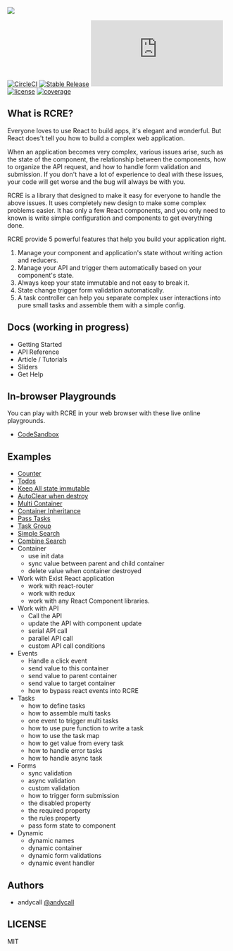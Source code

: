 ![](https://user-images.githubusercontent.com/4409743/56594977-5c989180-6620-11e9-8a52-33f399294579.png)

[![CircleCI](https://circleci.com/gh/andycall/RCRE.svg?style=svg)](https://circleci.com/gh/andycall/RCRE)
[![Stable Release](https://img.shields.io/npm/v/rcre.svg)](https://npm.im/rcre)
[![gzip size](http://img.badgesize.io/https://unpkg.com/rcre@latest/dist/index.js?compression=gzip)](https://unpkg.com/rcre@latest/dist/index.js)
[![license](https://badgen.now.sh/badge/license/MIT)](./LICENSE)
[![coverage](https://img.shields.io/codecov/c/github/andycall/RCRE/master.svg)](https://img.shields.io/codecov/c/github/andycall/RCRE/master.svg)

## What is RCRE?

Everyone loves to use React to build apps, it's elegant and wonderful. But React does't tell you how to build a complex web application.

When an application becomes very complex, various issues arise, such as the state of the component, the relationship between the components, how to organize the API request, and how to handle form validation and submission. If you don't have a lot of experience to deal with these issues, your code will get worse and the bug will always be with you.

RCRE is a library that designed to make it easy for everyone to handle the above issues. It uses completely new design to make some complex problems easier. It has only a few React components, and you only need to known is write simple configuration and components to get everything done.


RCRE provide 5 powerful features that help you build your application right. 

1. Manage your component and application's state without writing action and reducers.
2. Manage your API and trigger them automatically based on your component's state.
3. Always keep your state immutable and not easy to break it.
4. State change trigger form validation automatically.
5. A task controller can help you separate complex user interactions into pure small tasks and assemble them with a simple config.


## Docs (working in progress)

+ Getting Started
+ API Reference
+ Article / Tutorials
+ Sliders
+ Get Help

## In-browser Playgrounds

You can play with RCRE in your web browser with these live online playgrounds.

+ [CodeSandbox](https://codesandbox.io/s/pywlq1vqq0) 

## Examples

+ [Counter](https://codesandbox.io/s/github/andycall/RCRE/tree/master/examples/counter)
+ [Todos](https://codesandbox.io/s/github/andycall/RCRE/tree/master/examples/todos)
+ [Keep All state immutable](https://codesandbox.io/s/github/andycall/RCRE/tree/master/examples/immutable)
+ [AutoClear when destroy](https://codesandbox.io/s/github/andycall/RCRE/tree/master/examples/component-auto-clear)
+ [Multi Container](https://codesandbox.io/s/github/andycall/RCRE/tree/master/examples/multi-container)
+ [Container Inheritance](https://codesandbox.io/s/github/andycall/RCRE/tree/master/examples/container-inheritance)
+ [Pass Tasks](https://codesandbox.io/s/github/andycall/RCRE/tree/master/examples/pass-tasks)
+ [Task Group](https://codesandbox.io/s/github/andycall/RCRE/tree/master/examples/task-group)
+ [Simple Search](https://codesandbox.io/s/github/andycall/RCRE/tree/master/examples/simple-search)
+ [Combine Search](https://codesandbox.io/s/github/andycall/RCRE/tree/master/examples/combine-search)
+ Container
    + use init data
    + sync value between parent and child container
    + delete value when container destroyed 
+ Work with Exist React application
    + work with react-router
    + work with redux
    + work with any React Component libraries.
+ Work with API
    + Call the API
    + update the API with component update
    + serial API call
    + parallel API call
    + custom API call conditions
+ Events
    + Handle a click event
    + send value to this container
    + send value to parent container
    + send value to target container
    + how to bypass react events into RCRE
+ Tasks
    + how to define tasks
    + how to assemble multi tasks
    + one event to trigger multi tasks
    + how to use pure function to write a task
    + how to use the task map
    + how to get value from every task
    + how to handle error tasks
    + how to handle async task
+ Forms 
    + sync validation
    + async validation
    + custom validation
    + how to trigger form submission
    + the disabled property
    + the required property
    + the rules property
    + pass form state to component  
+ Dynamic
    + dynamic names
    + dynamic container
    + dynamic form validations
    + dynamic event handler
    
    
## Authors

+ andycall [@andycall](http://github.com/andycall)


## LICENSE
MIT
